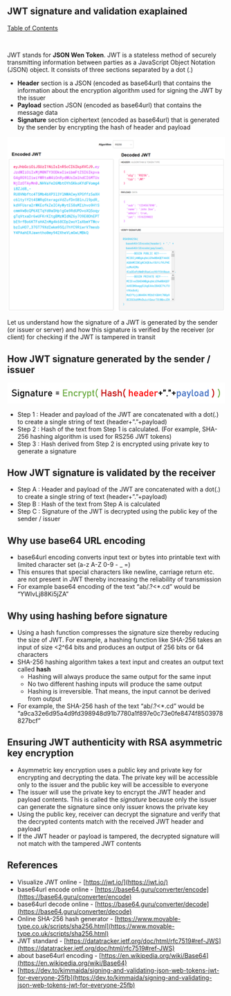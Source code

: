 ## JWT signature and validation exaplained

[Table of Contents](https://nagasudhir.blogspot.com/2020/04/taming-python-table-of-contents.html)

<br>

JWT stands for **JSON Wen Token**. JWT is a stateless method of securely transmitting information between parties as a JavaScript Object Notation (JSON) object. It consists of three sections separated by a dot (.)

- **Header** section is a JSON (encoded as base64url) that contains the information about the encryption algorithm used for signing the JWT by the issuer
- **Payload** section JSON (encoded as base64url) that contains the message data
- **Signature** section ciphertext (encoded as base64url) that is generated by the sender by encrypting the hash of header and payload

![jwt_sample_debug_demo.png](https://github.com/nagasudhirpulla/taming_python/blob/master/blog/skills/assets/img/jwt_sample_debug_demo.png?raw=true)

Let us understand how the signature of a JWT is generated by the sender (or issuer or server) and how this signature is verified by the receiver (or client) for checking if the JWT is tampered in transit

## How JWT signature generated by the sender / issuer

![jwt_signature_formula.png](https://github.com/nagasudhirpulla/taming_python/blob/master/blog/skills/assets/img/jwt_signature_formula.png?raw=true)

- Step 1 : Header and payload of the JWT are concatenated with a dot(.) to create a single string of text (header+”.”+payload)
- Step 2 : Hash of the text from Step 1 is calculated. (For example, SHA-256 hashing algorithm is used for RS256 JWT tokens)
- Step 3 : Hash derived from Step 2 is encrypted using private key to generate a signature

## How JWT signature is validated by the receiver

- Step A : Header and payload of the JWT are concatenated with a dot(.) to create a single string of text (header+”.”+payload)
- Step B : Hash of the text from Step A is calculated
- Step C : Signature of the JWT is decrypted using the public key of the sender / issuer

## Why use base64 URL encoding

- base64url encoding converts input text or bytes into printable text with limited character set (a-z A-Z 0-9 - _ =)
- This ensures that special characters like newline, carriage return etc. are not present in JWT thereby increasing the reliability of transmission
- For example base64 encoding of the text “ab/.?<*.cd” would be “YWIvLj88Ki5jZA”

## Why using hashing before signature

- Using a hash function compresses the signature size thereby reducing the size of JWT. For example, a hashing function like SHA-256 takes an input of size <2^64 bits and produces an output of 256 bits or 64 characters
- SHA-256 hashing algorithm takes a text input and creates an output text called **hash**
    - Hashing will always produce the same output for the same input
    - No two different hashing inputs will produce the same output
    - Hashing is irreversible. That means, the input cannot be derived from output
- For example, the SHA-256 hash of the text “ab/.?<*.cd” would be “a9ca32e6d95a4d9fd398948d91b7780a1f897e0c73e0fe8474f8503978827bcf”

## Ensuring JWT authenticity with RSA asymmetric key encryption

- Asymmetric key encryption uses a public key and private key for encrypting and decrypting the data. The private key will be accessible only to the issuer and the public key will be accessible to everyone
- The issuer will use the private key to encrypt the JWT header and payload contents. This is called the *signature* because only the issuer can generate the signature since only issuer knows the private key
- Using the public key, receiver can decrypt the signature and verify that the decrypted contents match with the received JWT header and payload
- If the JWT header or payload is tampered, the decrypted signature will not match with the tampered JWT contents

## References

- Visualize JWT online - [https://jwt.io/](https://jwt.io/)
- base64url encode online - [https://base64.guru/converter/encode](https://base64.guru/converter/encode)
- base64url decode online - [https://base64.guru/converter/decode](https://base64.guru/converter/decode)
- Online SHA-256 hash generator - [https://www.movable-type.co.uk/scripts/sha256.html](https://www.movable-type.co.uk/scripts/sha256.html)
- JWT standard - [https://datatracker.ietf.org/doc/html/rfc7519#ref-JWS](https://datatracker.ietf.org/doc/html/rfc7519#ref-JWS)
- about base64url encoding - [https://en.wikipedia.org/wiki/Base64](https://en.wikipedia.org/wiki/Base64)
- [https://dev.to/kimmaida/signing-and-validating-json-web-tokens-jwt-for-everyone-25fb](https://dev.to/kimmaida/signing-and-validating-json-web-tokens-jwt-for-everyone-25fb)
<!--stackedit_data:
eyJoaXN0b3J5IjpbLTc0MTE5Njg3MywxMjY4NTg3NDI2LDE3Nj
gxODM5MThdfQ==
-->